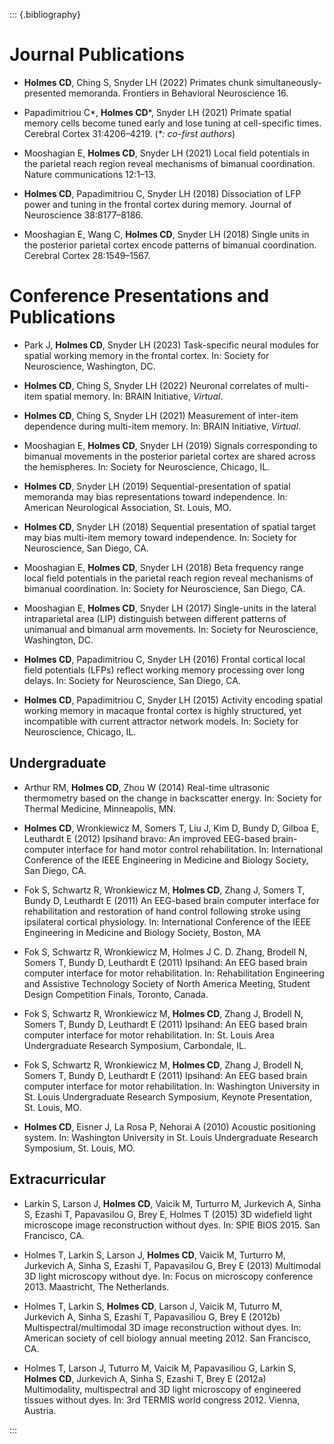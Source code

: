 ::: {.bibliography}

# Journal Publications

- **Holmes CD**, Ching S, Snyder LH (2022)
  Primates chunk simultaneously-presented memoranda.
  Frontiers in Behavioral Neuroscience 16.

- Papadimitriou C\*, **Holmes CD**\*, Snyder LH (2021)
  Primate spatial memory cells become tuned early and lose tuning at cell-specific times.
  Cerebral Cortex 31:4206–4219. (*\*: co-first authors*)
  
- Mooshagian E, **Holmes CD**, Snyder LH (2021)
  Local field potentials in the parietal reach region reveal mechanisms of bimanual coordination.
  Nature communications 12:1–13.
  
- **Holmes CD**, Papadimitriou C, Snyder LH (2018)
  Dissociation of LFP power and tuning in the frontal cortex during memory.
  Journal of Neuroscience 38:8177–8186.
  
- Mooshagian E, Wang C, **Holmes CD**, Snyder LH (2018)
  Single units in the posterior parietal cortex encode patterns of bimanual coordination.
  Cerebral Cortex 28:1549–1567.

# Conference Presentations and Publications

- Park J, **Holmes CD**, Snyder LH (2023)
  Task-specific neural modules for spatial working memory in the frontal cortex.
  In: Society for Neuroscience, Washington, DC.
  
- **Holmes CD**, Ching S, Snyder LH (2022)
  Neuronal correlates of multi-item spatial memory.
  In: BRAIN Initiative, *Virtual*.
  
- **Holmes CD**, Ching S, Snyder LH (2021)
  Measurement of inter-item dependence during multi-item memory.
  In: BRAIN Initiative, *Virtual*.
  
- Mooshagian E, **Holmes CD**, Snyder LH (2019)
  Signals corresponding to bimanual movements in the posterior parietal cortex are shared across the hemispheres.
  In: Society for Neuroscience, Chicago, IL.
  
- **Holmes CD**, Snyder LH (2019)
  Sequential-presentation of spatial memoranda may bias representations toward independence.
  In: American Neurological Association, St. Louis, MO.
  
- **Holmes CD**, Snyder LH (2018)
  Sequential presentation of spatial target may bias multi-item memory toward independence.
  In: Society for Neuroscience, San Diego, CA.
  
- Mooshagian E, **Holmes CD**, Snyder LH (2018)
  Beta frequency range local field potentials in the parietal reach region reveal mechanisms of
  bimanual coordination.
  In: Society for Neuroscience, San Diego, CA.
  
- Mooshagian E, **Holmes CD**, Snyder LH (2017)
  Single-units in the lateral intraparietal area (LIP) distinguish between different patterns of unimanual and bimanual arm movements.
  In: Society for Neuroscience, Washington, DC.
  
- **Holmes CD**, Papadimitriou C, Snyder LH (2016)
  Frontal cortical local field potentials (LFPs) reflect working memory processing over long
  delays.
  In: Society for Neuroscience, San Diego, CA.
  
- **Holmes CD**, Papadimitriou C, Snyder LH (2015)
  Activity encoding spatial working memory in macaque frontal cortex is highly structured, yet
  incompatible with current attractor network models.
  In: Society for Neuroscience, Chicago, IL.

## Undergraduate

- Arthur RM, **Holmes CD**, Zhou W (2014)
  Real-time ultrasonic thermometry based on the change in backscatter energy.
  In: Society for Thermal Medicine, Minneapolis, MN.
  
- **Holmes CD**, Wronkiewicz M, Somers T, Liu J, Kim D, Bundy D, Gilboa E, Leuthardt E (2012)
  Ipsihand bravo: An improved EEG-based brain-computer interface for hand motor control rehabilitation.
  In: International Conference of the IEEE Engineering in Medicine and Biology Society, San Diego, CA.
  
- Fok S, Schwartz R, Wronkiewicz M, **Holmes CD**, Zhang J, Somers T, Bundy D, Leuthardt E (2011)
  An EEG-based brain computer interface for rehabilitation and restoration of hand control following stroke using ipsilateral cortical physiology.
  In: International Conference of the IEEE Engineering in Medicine and Biology Society, Boston, MA
  
- Fok S, Schwartz R, Wronkiewicz M, Holmes J C. D. Zhang, Brodell N, Somers T, Bundy D, Leuthardt E (2011)
  Ipsihand: An EEG based brain computer interface for motor rehabilitation.
  In: Rehabilitation Engineering and Assistive Technology Society of North America Meeting, Student Design Competition Finals, Toronto, Canada.
  
- Fok S, Schwartz R, Wronkiewicz M, **Holmes CD**, Zhang J, Brodell N, Somers T, Bundy D, Leuthardt E (2011)
  Ipsihand: An EEG based brain computer interface for motor rehabilitation.
  In: St. Louis Area Undergraduate Research Symposium, Carbondale, IL.
  
- Fok S, Schwartz R, Wronkiewicz M, **Holmes CD**, Zhang J, Brodell N, Somers T, Bundy D, Leuthardt E (2011)
  Ipsihand: An EEG based brain computer interface for motor rehabilitation.
  In: Washington University in St. Louis Undergraduate Research Symposium, Keynote Presentation, St. Louis, MO.
  
- **Holmes CD**, Eisner J, La Rosa P, Nehorai A (2010)
  Acoustic positioning system.
  In: Washington University in St. Louis Undergraduate Research Symposium, St. Louis, MO.

## Extracurricular

- Larkin S, Larson J, **Holmes CD**, Vaicik M, Turturro M, Jurkevich A, Sinha S, Ezashi T, Papavasilou G, Brey E, Holmes T (2015)
  3D widefield light microscope image reconstruction without dyes.
  In: SPIE BIOS 2015. San Francisco, CA.
  
- Holmes T, Larkin S, Larson J, **Holmes CD**, Vaicik M, Turturro M, Jurkevich A, Sinha S, Ezashi T, Papavasilou G, Brey E (2013)
  Multimodal 3D light microscopy without dye.
  In: Focus on microscopy conference 2013. Maastricht, The Netherlands.
  
- Holmes T, Larkin S, **Holmes CD**, Larson J, Vaicik M, Tuturro M, Jurkevich A, Sinha S, Ezashi T, Papavasiliou G, Brey E (2012b)
  Multispectral/multimodal 3D image reconstruction without dyes.
  In: American society of cell biology annual meeting 2012. San Francisco, CA.
  
- Holmes T, Larson J, Tuturro M, Vaicik M, Papavasiliou G, Larkin S, **Holmes CD**, Jurkevich A, Sinha S, Ezashi T, Brey E (2012a)
  Multimodality, multispectral and 3D light microscopy of engineered tissues without dyes.
  In: 3rd TERMIS world congress 2012. Vienna, Austria.

:::
